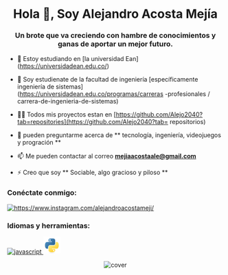 <h1 align = "center"> Hola 👋, Soy Alejandro Acosta Mejía </h1>
<h3 align = "center"> Un brote que va creciendo con hambre de conocimientos y ganas de aportar un mejor futuro. </h3>

- 🔭 Estoy estudiando en [la universidad Ean] (https://universidadean.edu.co/)

- 👯 Soy estudienate de la facultad de ingeniería [específicamente ingeniería de sistemas] (https://universidadean.edu.co/programas/carreras -profesionales / carrera-de-ingenieria-de-sistemas)

- 👨‍💻 Todos mis proyectos estan en [https://github.com/Alejo2040?tab=repositories](https://github.com/Alejo2040?tab= repositorios)

- 💬 pueden preguntarme acerca de ** tecnología, ingeniería, videojuegos y progración **

- 📫 Me pueden contactar al correo **mejiaacostaale@gmail.com**

- ⚡ Creo que soy ** Sociable, algo gracioso y piloso **

<h3 align = "left"> Conéctate conmigo: </h3>
<p align = "left">
<a href = "https: // instagram. com / https: //www.instagram.com/alejandroacostameji/ "target =" blank "> <img align =" center "src =" https://raw.githubusercontent.com/rahuldkjain/github-profile-readme-generator /master/src/images/icons/Social/instagram.svg "alt =" https://www.instagram.com/alejandroacostameji/ "height =" 30 "width =" 40 "/> </a>
</ p >

<h3 align = "left"> Idiomas y herramientas: </h3>
<p align = "left"> <a href="https://developer.mozilla.org/en-US/docs/Web/JavaScript" target="_blank"> <img src = "https: // raw. githubusercontent.com/devicons/devicon/master/icons/javascript/javascript-original.svg "alt =" javascript "width =" 40 "height =" 40 "/> </a> <a href =" https: // www.python.org "target =" _ blank "> <img src =" https://raw.githubusercontent.com/devicons/devicon/master/icons/python/python-original.svg "alt =" python "width = "40" altura = "40" /> </a> </p>
<div align="center">
<img width="100%" height = "250px" src="https://i0.wp.com/cinde.es/blog/wp-content/uploads/2017/10/giphy.gif?resize=500%2C281" alt="cover" />
</div>
